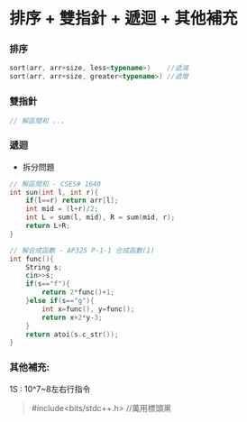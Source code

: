# 排序 + 雙指針 + 遞迴 + 其他補充

### 排序
```cpp
sort(arr, arr+size, less<typename>)    //遞減
sort(arr, arr+size, greater<typename>) //遞增
```

### 雙指針
```cpp
// 解區間和 ...
```
### 遞迴
- 拆分問題
```cpp
// 解區間和 - CSES# 1640
int sun(int l, int r){
    if(l==r) return arr[l];
    int mid = (l+r)/2;
    int L = sum(l, mid), R = sum(mid, r);
    return L+R;
}
```
```cpp
// 解合成函數 - AP325 P-1-1 合成函數(1)
int func(){
    String s;
    cin>>s;
    if(s=="f"){
        return 2*func()+1;
    }else if(s=="g"){
        int x=func(), y=func();
        return x+2*y-3;
    }
    return atoi(s.c_str());
}
```

### 其他補充:
1S : 10^7~8左右行指令
> #include<bits/stdc++.h> //萬用標頭黨









 